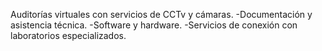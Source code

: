 


Auditorías virtuales con servicios de CCTv y cámaras.
-Documentación y asistencia técnica.
-Software y hardware.
-Servicios de conexión con laboratorios especializados.
